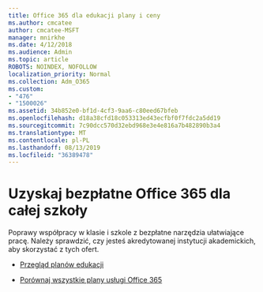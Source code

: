 ```yaml
---
title: Office 365 dla edukacji plany i ceny
ms.author: cmcatee
author: cmcatee-MSFT
manager: mnirkhe
ms.date: 4/12/2018
ms.audience: Admin
ms.topic: article
ROBOTS: NOINDEX, NOFOLLOW
localization_priority: Normal
ms.collection: Adm_O365
ms.custom:
- "476"
- "1500026"
ms.assetid: 34b852e0-bf1d-4cf3-9aa6-c80eed67bfeb
ms.openlocfilehash: d18a38cfd18c053313ed43ecfbf0f7fdc2a5dd19
ms.sourcegitcommit: 7c90dcc570d32ebd968e3e4e816a7b482890b3a4
ms.translationtype: MT
ms.contentlocale: pl-PL
ms.lasthandoff: 08/13/2019
ms.locfileid: "36389478"
---
```

# <a name="get-office-365-free-for-your-entire-school"></a>Uzyskaj bezpłatne Office 365 dla całej szkoły

Poprawy współpracy w klasie i szkole z bezpłatne narzędzia ułatwiające pracę. Należy sprawdzić, czy jesteś akredytowanej instytucji akademickich, aby skorzystać z tych ofert.
  
- [Przegląd planów edukacji](https://products.office.com/academic/compare-office-365-education-plans)

- [Porównaj wszystkie plany usługi Office 365](https://products.office.com/business/compare-more-office-365-for-business-plans)